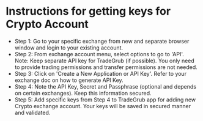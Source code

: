 # Instructions for getting keys for Crypto Account
 - Step 1: Go to your specific exchange from new and separate browser window and login to your existing account.
 - Step 2: From exchange account menu, select options to go to 'API'. 
   Note: Keep separate API key for TradeGrub (if possible). You only need to provide trading permissions and transfer permissions are not needed.
 - Step 3: Click on 'Create a New Application or API Key'. Refer to your exchange doc on how to generate API Key.
 - Step 4: Note the API Key, Secret and Passphrase (optional and depends on certain exchanges). Keep this information secured.
 - Step 5: Add specific keys from Step 4 to TradeGrub app for adding new Crypto exchange account. Your keys will be saved in secured manner and validated.

